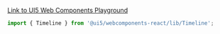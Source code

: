 [Link to UI5 Web Components Playground](https://sap.github.io/ui5-webcomponents/playground/components/Timeline)

```jsx
import { Timeline } from '@ui5/webcomponents-react/lib/Timeline';
```
